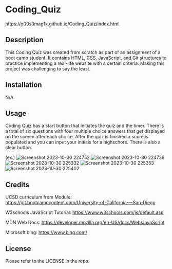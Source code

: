 # Coding_Quiz

https://g00s3mag1k.github.io/Coding_Quiz/index.html

## Description

This Coding Quiz was created from scratch as part of an assignment of a boot camp student. It contains HTML, CSS, JavaScript, and Git structures to practice implementing a real-life website with a certain criteria. Making this project was challenging to say the least.

## Installation

N/A

## Usage

Coding Quiz has a start button that initiates the quiz and the timer. There is a total of six questions with four multiple choice answers that get displayed on the screen after each choice. After the quiz is finished a score is populated and you can input your initials for a highschore. There is also a clear button.  

(ex.) 
![Screenshot 2023-10-30 224752](https://github.com/g00s3mag1k/Coding_Quiz/assets/141582553/f59ae78e-3c7e-4fc5-923b-c974cd9a1650)
![Screenshot 2023-10-30 224736](https://github.com/g00s3mag1k/Coding_Quiz/assets/141582553/5d68d3ec-799b-44ee-9664-bea1d08ea981)
![Screenshot 2023-10-30 225332](https://github.com/g00s3mag1k/Coding_Quiz/assets/141582553/65d7da36-3092-49b6-928b-38d1eec0e07d)
![Screenshot 2023-10-30 225353](https://github.com/g00s3mag1k/Coding_Quiz/assets/141582553/94ff7d8e-d4fa-42c8-8b28-739e9410f30f)
![Screenshot 2023-10-30 225402](https://github.com/g00s3mag1k/Coding_Quiz/assets/141582553/6e6492c3-5f95-4887-9fb3-480233e06ae9)


## Credits

UCSD curriculum from Module:
https://git.bootcampcontent.com/University-of-California---San-Diego

W3schools JavaScript Tutorial:
https://www.w3schools.com/js/default.asp

MDN Web Docs:
https://developer.mozilla.org/en-US/docs/Web/JavaScript

Microsoft bing:
https://www.bing.com/

## License

Please refer to the LICENSE in the repo.
